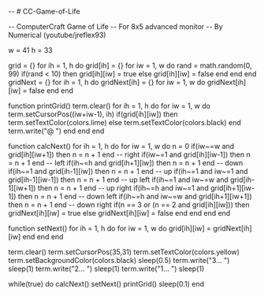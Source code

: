 -- # CC-Game-of-Life

-- ComputerCraft Game of Life
-- For 8x5 advanced monitor
-- By Numerical (youtube/jreflex93)

w = 41
h = 33

grid = {}
for ih = 1, h do
    grid[ih] = {}
    for iw = 1, w do
		rand = math.random(0, 99)
		if(rand < 10)
			then grid[ih][iw] = true
			else grid[ih][iw] = false
		end
    end
end
gridNext = {}
for ih = 1, h do
    gridNext[ih] = {}
    for iw = 1, w do
        gridNext[ih][iw] = false
    end
end

function printGrid()
	term.clear()
	for ih = 1, h do
		for iw = 1, w do
			term.setCursorPos((iw+iw-1), ih)
			if(grid[ih][iw]) then
				term.setTextColor(colors.lime) else
				term.setTextColor(colors.black)
			end
			term.write("@ ")
		end
	end
end

function calcNext()
	for ih = 1, h do
		for iw = 1, w do
			n = 0
			if(iw~=w and grid[ih][iw+1]) then n = n + 1 end -- right
			if(iw~=1 and grid[ih][iw-1]) then n = n + 1 end -- left
			if(ih~=h and grid[ih+1][iw]) then n = n + 1 end -- down
			if(ih~=1 and grid[ih-1][iw]) then n = n + 1 end -- up
			if(ih~=1 and iw~=1 and grid[ih-1][iw-1]) then n = n + 1 end -- up left
			if(ih~=1 and iw~=w and grid[ih-1][iw+1]) then n = n + 1 end -- up right
			if(ih~=h and iw~=1 and grid[ih+1][iw-1]) then n = n + 1 end -- down left
			if(ih~=h and iw~=w and grid[ih+1][iw+1]) then n = n + 1 end -- down right
			if(n == 3 or (n == 2 and grid[ih][iw]))
				then gridNext[ih][iw] = true
                else gridNext[ih][iw] = false
			end
		end
	end
end

function setNext()
	for ih = 1, h do
		for iw = 1, w do
			grid[ih][iw] = gridNext[ih][iw]
		end
	end
end

term.clear()
term.setCursorPos(35,31)
term.setTextColor(colors.yellow)
term.setBackgroundColor(colors.black)
sleep(0.5)
term.write("3... ")
sleep(1)
term.write("2... ")
sleep(1)
term.write("1... ")
sleep(1)


while(true) do
	calcNext()
	setNext()
	printGrid()
	sleep(0.1)
end
